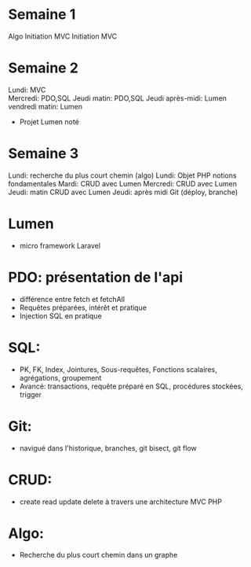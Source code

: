 # Semaine 1
Algo
Initiation MVC
Initiation MVC

# Semaine 2
Lundi: MVC   
Mercredi: PDO,SQL
Jeudi matin: PDO,SQL
Jeudi après-midi: Lumen
vendredi matin: Lumen
+ Projet Lumen noté		

# Semaine 3
Lundi: recherche du plus court chemin (algo) 
Lundi: Objet PHP notions fondamentales
Mardi: CRUD avec Lumen
Mercredi: CRUD avec Lumen	
Jeudi: matin CRUD avec Lumen 
Jeudi: après midi Git (déploy, branche)	

# Lumen
- micro framework Laravel

# PDO: présentation de l'api 
- différence entre fetch et fetchAll
- Requêtes préparées, intérêt et pratique
- Injection SQL en pratique

# SQL: 
- PK, FK, Index, Jointures, Sous-requêtes, Fonctions scalaires, agrégations, groupement
- Avancé: transactions, requête préparé en SQL, procédures stockées, trigger

# Git:
- navigué dans l'historique, branches, git bisect, git flow

# CRUD:
- create read update delete à travers une architecture MVC PHP

# Algo:
- Recherche du plus court chemin dans un graphe
